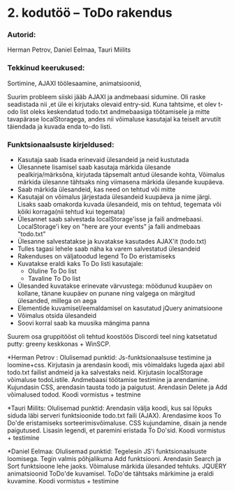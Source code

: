 # 2. kodutöö – ToDo rakendus

### Autorid:
Herman Petrov, Daniel Eelmaa, Tauri Miilits

### Tekkinud keerukused:
Sortimine, AJAXI töölesaamine, animatsioonid, 

Suurim probleem siiski jääb AJAXI ja andmebaasi sidumine. Oli  raske seadistada nii ,et üle ei kirjutaks olevaid entry-sid.
Kuna tahtsime, et olev t-odo list oleks keskendatud todo.txt andmebaasiga töötamisele ja mitte tavapärase localStoragega, andes nii võimaluse kasutajal ka teiselt arvutilt täiendada ja kuvada enda to-do listi. 

### Funktsionaalsuste kirjeldused:
* Kasutaja saab lisada erinevaid ülesandeid ja neid kustutada
* Ülesannete lisamisel saab kasutaja märkida ülesande pealkirja/märksõna, kirjutada täpsemalt antud ülesande kohta, Võimalus märkida ülesanne tähtsaks ning viimasena märkida ülesande kuupäeva.
* Saab märkida ülesandeid, kas need on tehtud või mitte
* Kasutajal on võimalus järjestada ülesandeid kuupäeva ja nime järgi. Lisaks saab omakorda kuvada ülesandeid, mis on tehtud, tegemata või kõiki korraga(nii tehtud kui tegemata)
* Ülesannet saab salvestada localStorage'isse ja faili andmebaasi. LocalStorage'i key on "here are your events" ja faili andmebaas "todo.txt"
* Ülesanne salvestatakse ja kuvatakse kasutades AJAX'it (todo.txt)
* Tulles tagasi lehele saab näha ka varem salvestatud ülesandeid
* Rakenduses on väljatoodud legend To Do eristamiseks
* Kuvatakse eraldi kaks To Do listi kasutajale:
    * Oluline To Do list
    * Tavaline To Do list
* Ülesanded kuvatakse erinevate värvustega: möödunud kuupäev on kollane, tänane kuupäev on punane ning valgega on märgitud ülesanded, millega on aega
* Elementide kuvamisel/eemaldamisel on kasutatud jQuery animatsioone
* Võimalus otsida ülesandeid
* Soovi korral saab ka muusika mängima panna

Suurem osa gruppitööst oli tehtud koostöös Discordi teel ning katsetatud putty: greeny keskkonas +  WinSCP.

*Herman Petrov :
Olulisemad punktid: 
Js-funktsionaalsuse testimine ja loomine+css.
Kirjutasin ja arendasin koodi, mis võimaldaks lugeda ajaxi abil todo.txt failist andmeid ja ka salvestaks neid. 
Kirjutasin localStorage võimaluse todoListile.
Andmebaasi töötamise testimine ja arendamine.
Kujundasin CSS, arendasin tausta todo ja paigutust. 
Arendasin Delete ja Add võimalused todod.
Koodi vormistus + testmine

*Tauri Miilits:
Olulisemad punktid:
Arendasin välja koodi, kus sai lõpuks siduda läbi serveri funktsioonide todo.txt faili (AJAX).
Arendasime koos To Do'de eristamiseks sorteerimisvõimaluse.
CSS kujundamine, disain ja nende paigutused. Lisasin legendi, et paremini eristada To Do'sid.
Koodi vormistus + testimine

*Daniel Eelmaa:
Olulisemad punktid:
Tegelesin JS'i funktsionaalsuste loomisega.
Tegin valmis põhjalikuma Add funktsiooni. 
Arendasin Search ja Sort funktsioone lehe jaoks.
Võimaluse märkida ülesanded tehtuks.
JQUERY animatsioonid ToDo'de kuvamisel.
ToDo'de tähtsaks märkimine ja eraldi kuvamine.
Koodi vormistus + testimine

